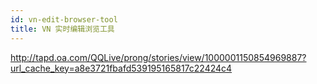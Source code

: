 ```yaml
---
id: vn-edit-browser-tool
title: VN 实时编辑浏览工具
---
```


http://tapd.oa.com/QQLive/prong/stories/view/1000001150854969887?url_cache_key=a8e3721fbafd539195165817c22424c4